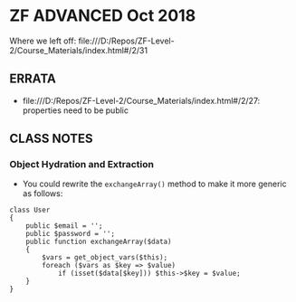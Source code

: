 # ZF ADVANCED Oct 2018

Where we left off: file:///D:/Repos/ZF-Level-2/Course_Materials/index.html#/2/31

## ERRATA
* file:///D:/Repos/ZF-Level-2/Course_Materials/index.html#/2/27: properties need to be public

## CLASS NOTES
### Object Hydration and Extraction
* You could rewrite the `exchangeArray()` method to make it more generic as follows:
```
class User
{
    public $email = '';
    public $password = '';
    public function exchangeArray($data)
    {
        $vars = get_object_vars($this);
        foreach ($vars as $key => $value)
            if (isset($data[$key])) $this->$key = $value;
    }
}
```
